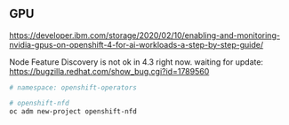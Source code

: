 #

## GPU

https://developer.ibm.com/storage/2020/02/10/enabling-and-monitoring-nvidia-gpus-on-openshift-4-for-ai-workloads-a-step-by-step-guide/

Node Feature Discovery is not ok in 4.3 right now. waiting for update: 
https://bugzilla.redhat.com/show_bug.cgi?id=1789560

```bash
# namespace: openshift-operators

# openshift-nfd
oc adm new-project openshift-nfd


```